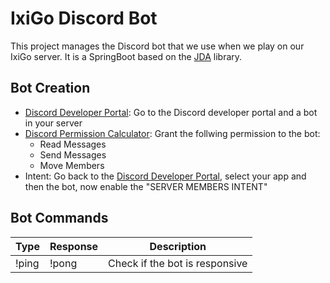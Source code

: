 # IxiGo Discord Bot

This project manages the Discord bot that we use when we play on our IxiGo server. It is a SpringBoot based on the [JDA](https://github.com/DV8FromTheWorld/JDA) library.

## Bot Creation

- [Discord Developer Portal](https://discordapp.com/developers/): Go to the Discord developer portal and a bot in your server
- [Discord Permission Calculator](https://discordapi.com/permissions.html): Grant the follwing permission to the bot:
  - Read Messages
  - Send Messages
  - Move Members
- Intent: Go back to the [Discord Developer Portal](https://discordapp.com/developers/), select your app and then the bot, now enable the "SERVER MEMBERS INTENT"

## Bot Commands

| Type | Response | Description |
| --- | --- | --- |
| !ping | !pong| Check if the bot is responsive |

